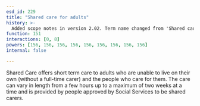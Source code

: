 ```yaml
---
esd_id: 229
title: "Shared care for adults"
history: >-
  Added scope notes in version 2.02. Term name changed from 'Shared care' to 'Care - shared care for adults' in version 3.00. Name changed to 'Shared care for adults' in version 4.00.
function: 151
interactions: [0, 8]
powers: [156, 156, 156, 156, 156, 156, 156, 156, 156]
internal: false

---
```


Shared Care offers short term care to adults who are unable to live on their own (without a full-time carer) and the people who care for them.  The care can vary in length from a few hours up to a maximum of two weeks at a time and is provided by people approved by Social Services to be shared carers.

